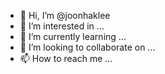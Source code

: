 - 👋 Hi, I’m @joonhaklee
- 👀 I’m interested in ...
- 🌱 I’m currently learning ...
- 💞️ I’m looking to collaborate on ...
- 📫 How to reach me ...

<!---
joonhaklee/joonhaklee is a ✨ special ✨ repository because its `README.md` (this file) appears on your GitHub profile.
You can click the Preview link to take a look at your changes.
--->

